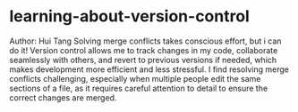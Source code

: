 # learning-about-version-control
Author: Hui Tang
Solving merge conflicts takes conscious effort, but i can do it!
Version control allows me to track changes in my code, collaborate seamlessly with others, and revert to previous versions if needed, which makes development more efficient and less stressful.
I find resolving merge conflicts challenging, especially when multiple people edit the same sections of a file, as it requires careful attention to detail to ensure the correct changes are merged.
